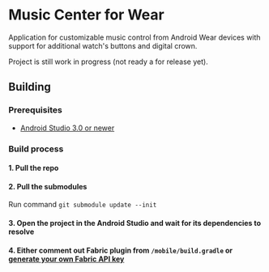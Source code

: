 Music Center for Wear
================================

Application for customizable music control from Android Wear devices with support for additional watch's buttons and digital crown.

Project is still work in progress (not ready a for release yet).

## Building

### Prerequisites

* [Android Studio 3.0 or newer](https://developer.android.com/studio/preview/index.html)

### Build process

#### 1. Pull the repo
#### 2. Pull the submodules

Run command `git submodule update --init`

#### 3. Open the project in the Android Studio and wait for its dependencies to resolve

#### 4. Either comment out Fabric plugin from `/mobile/build.gradle` or [generate your own Fabric API key](https://docs.fabric.io/android/fabric/settings/api-keys.html)